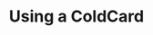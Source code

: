 ---
title: Using a ColdCard
has_children: true
softlink: /btc-vault/using-coldcard/1.create-vault/
nav_order: 1
---